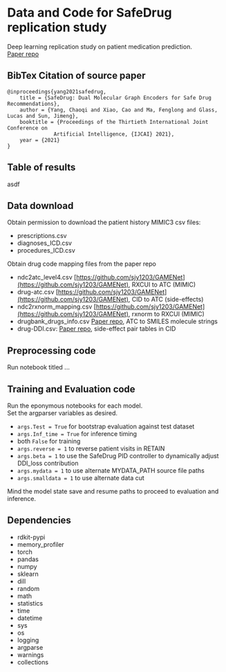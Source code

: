 # Data and Code for SafeDrug replication study
Deep learning replication study on patient medication prediction.  
[Paper repo](https://github.com/ycq091044/SafeDrug)


BibTex Citation of source paper
---
```
@inproceedings{yang2021safedrug,
    title = {SafeDrug: Dual Molecular Graph Encoders for Safe Drug Recommendations},
    author = {Yang, Chaoqi and Xiao, Cao and Ma, Fenglong and Glass, Lucas and Sun, Jimeng},
    booktitle = {Proceedings of the Thirtieth International Joint Conference on
               Artificial Intelligence, {IJCAI} 2021},
    year = {2021}
}
```
Table of results
---
asdf


Data download
---
Obtain permission to download the patient history MIMIC3 csv files:
- prescriptions.csv
- diagnoses_ICD.csv
- procedures_ICD.csv

Obtain drug code mapping files from the paper repo
- ndc2atc_level4.csv [https://github.com/sjy1203/GAMENet](https://github.com/sjy1203/GAMENet), RXCUI to ATC (MIMIC)
- drug-atc.csv [https://github.com/sjy1203/GAMENet](https://github.com/sjy1203/GAMENet), CID to ATC (side-effects)
- ndc2rxnorm_mapping.csv [https://github.com/sjy1203/GAMENet](https://github.com/sjy1203/GAMENet), rxnorm to RXCUI (MIMIC)
- drugbank_drugs_info.csv [Paper repo](https://github.com/ycq091044/SafeDrug), ATC to SMILES molecule strings
- drug-DDI.csv: [Paper repo](https://github.com/ycq091044/SafeDrug), side-effect pair tables in CID

Preprocessing code
---
Run notebook titled ...

Training and Evaluation code
---
Run the eponymous notebooks for each model.  
Set the argparser variables as desired.
- `args.Test = True` for bootstrap evaluation against test dataset
- `args.Inf_time = True` for inference timing
- both `False` for training
- `args.reverse = 1` to reverse patient visits in RETAIN
- `args.beta = 1` to use the SafeDrug PID controller to dynamically adjust DDI_loss contribution
- `args.mydata = 1` to use alternate MYDATA_PATH source file paths
- `args.smalldata = 1` to use alternate data cut

Mind the model state save and resume paths to proceed to evaluation and inference.

Dependencies
---
- rdkit-pypi
- memory_profiler
- torch
- pandas
- numpy
- sklearn
- dill
- random
- math
- statistics
- time
- datetime
- sys
- os
- logging
- argparse
- warnings
- collections

